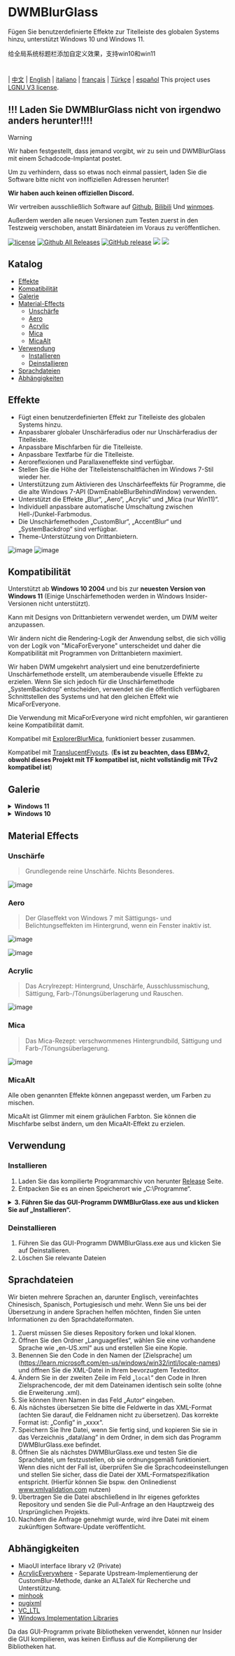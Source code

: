 # DWMBlurGlass
Fügen Sie benutzerdefinierte Effekte zur Titelleiste des globalen Systems hinzu, unterstützt Windows 10 und Windows 11.

给全局系统标题栏添加自定义效果，支持win10和win11
#
| [中文](/README_ZH.md) | [English](/README.md) | [italiano](/README_IT.md) | [français](/README_FR.md) | [Türkçe](/README_TR.md) | [español](/README_ES.md)
This project uses [LGNU V3 license](/COPYING.LESSER).

## !!! Laden Sie DWMBlurGlass nicht von irgendwo anders herunter!!!!
> [!WARNING]
> Wir haben festgestellt, dass jemand vorgibt, wir zu sein und DWMBlurGlass mit einem Schadcode-Implantat postet.
> 
> Um zu verhindern, dass so etwas noch einmal passiert, laden Sie die Software bitte nicht von inoffiziellen Adressen herunter!
> 
> **Wir haben auch keinen offiziellen Discord.**
> 
> Wir vertreiben ausschließlich Software auf [Github](https://github.com/Maplespe/DWMBlurGlass/releases), [Bilibili](https://space.bilibili.com/87195798) Und [winmoes](https://winmoes.com).
> 
> Außerdem werden alle neuen Versionen zum Testen zuerst in den Testzweig verschoben, anstatt Binärdateien im Voraus zu veröffentlichen.

[![license](https://img.shields.io/github/license/Maplespe/DWMBlurGlass.svg)](https://www.gnu.org/licenses/lgpl-3.0.en.html)
[![Github All Releases](https://img.shields.io/github/downloads/Maplespe/DWMBlurGlass/total.svg)](https://github.com/Maplespe/DWMBlurGlass/releases)
[![GitHub release](https://img.shields.io/github/release/Maplespe/DWMBlurGlass.svg)](https://github.com/Maplespe/DWMBlurGlass/releases/latest)
<img src="https://img.shields.io/badge/language-c++-F34B7D.svg"/>
<img src="https://img.shields.io/github/last-commit/Maplespe/DWMBlurGlass.svg"/>  

## Katalog
- [Effekte](#Effekte)
- [Kompatibilität](#Kompatibilität)
- [Galerie](#Galerie)
- [Material-Effects](#material-effects)
  - [Unschärfe](#blur)
  - [Aero](#aero)
  - [Acrylic](#acrylic)
  - [Mica](#mica)
  - [MicaAlt](#micaalt)
- [Verwendung](#Verwendung)
  - [Installieren](#Installieren)
  - [Deinstallieren](#Deinstallieren)
- [Sprachdateien](#Sprachdateien)
- [Abhängigkeiten](#Abhängigkeiten)

## Effekte
* Fügt einen benutzerdefinierten Effekt zur Titelleiste des globalen Systems hinzu.
* Anpassbarer globaler Unschärferadius oder nur Unschärferadius der Titelleiste.
* Anpassbare Mischfarben für die Titelleiste.
* Anpassbare Textfarbe für die Titelleiste.
* Aeroreflexionen und Parallaxeneffekte sind verfügbar.
* Stellen Sie die Höhe der Titelleistenschaltflächen im Windows 7-Stil wieder her.
* Unterstützung zum Aktivieren des Unschärfeeffekts für Programme, die die alte Windows 7-API (DwmEnableBlurBehindWindow) verwenden.
* Unterstützt die Effekte „Blur“, „Aero“, „Acrylic“ und „Mica (nur Win11)“.
* Individuell anpassbare automatische Umschaltung zwischen Hell-/Dunkel-Farbmodus.
* Die Unschärfemethoden „CustomBlur“, „AccentBlur“ und „SystemBackdrop“ sind verfügbar.
* Theme-Unterstützung von Drittanbietern.

![image](/Screenshot/001701.png)
![image](/Screenshot/10307.png)

## Kompatibilität
Unterstützt ab **Windows 10 2004** und bis zur **neuesten Version von Windows 11** (Einige Unschärfemethoden werden in Windows Insider-Versionen nicht unterstützt).

Kann mit Designs von Drittanbietern verwendet werden, um DWM weiter anzupassen.

Wir ändern nicht die Rendering-Logik der Anwendung selbst, die sich völlig von der Logik von "MicaForEveryone" unterscheidet und daher die Kompatibilität mit Programmen von Drittanbietern maximiert.

Wir haben DWM umgekehrt analysiert und eine benutzerdefinierte Unschärfemethode erstellt, um atemberaubende visuelle Effekte zu erzielen. Wenn Sie sich jedoch für die Unschärfemethode „SystemBackdrop“ entscheiden, verwendet sie die öffentlich verfügbaren Schnittstellen des Systems und hat den gleichen Effekt wie MicaForEveryone.

Die Verwendung mit MicaForEveryone wird nicht empfohlen, wir garantieren keine Kompatibilität damit.

Kompatibel mit [ExplorerBlurMica](https://github.com/Maplespe/ExplorerBlurMica), funktioniert besser zusammen.

Kompatibel mit [TranslucentFlyouts](https://github.com/ALTaleX531/TranslucentFlyouts). (**Es ist zu beachten, dass EBMv2, obwohl dieses Projekt mit TF kompatibel ist, nicht vollständig mit TFv2 kompatibel ist**)

## Galerie
<details><summary><b>Windows 11</b></summary>
  
![image](/Screenshot/10307.png)

![image](/Screenshot/102134.png)

> Aktivieren Sie „DWMAPI-Mica-Effekt überschreiben (win11)“

![image](/Screenshot/013521.png)
</details>

<details><summary><b>Windows 10</b></summary>

![image](/Screenshot/001701.png)

![image](/Screenshot/100750.png)

Verwendung von Themes von Drittanbietern

> Aktivieren Sie „Effekte auf Ränder erweitern (win10)“

> Aktivieren Sie „Aero-Reflexionseffekt (Win10)“

> Aktivieren Sie „Höhe der Titelleistenschaltfläche reduzieren (Win7-Stil)“

![image](/Screenshot/025410.png)

</details>

## Material Effects
### Unschärfe
> Grundlegende reine Unschärfe. Nichts Besonderes.

![image](/Screenshot/blur.png)

### Aero
> Der Glaseffekt von Windows 7 mit Sättigungs- und Belichtungseffekten im Hintergrund, wenn ein Fenster inaktiv ist.

![image](/Screenshot/aero.png)

![image](/Screenshot/aero_inactive.png)

### Acrylic
> Das Acrylrezept: Hintergrund, Unschärfe, Ausschlussmischung, Sättigung, Farb-/Tönungsüberlagerung und Rauschen.

![image](/Screenshot/acrylic.png)

### Mica
> Das Mica-Rezept: verschwommenes Hintergrundbild, Sättigung und Farb-/Tönungsüberlagerung.

![image](/Screenshot/mica.png)

### MicaAlt
Alle oben genannten Effekte können angepasst werden, um Farben zu mischen.

MicaAlt ist Glimmer mit einem gräulichen Farbton. Sie können die Mischfarbe selbst ändern, um den MicaAlt-Effekt zu erzielen.

## Verwendung

### Installieren
1. Laden Sie das kompilierte Programmarchiv von herunter [Release](https://github.com/Maplespe/DWMBlurGlass/releases) Seite.
2. Entpacken Sie es an einen Speicherort wie „C:\Programme“.
<details><summary><b>3. Führen Sie das GUI-Programm DWMBlurGlass.exe aus und klicken Sie auf „Installieren“.</b></summary>

![image](/Screenshot/012746.png)

>Wenn beim Klicken auf „Installieren“ nichts passiert, müssen Sie auf die Seite „Symbole“ und dann auf „Herunterladen“ klicken.

>**Möglicherweise erhalten Sie in Zukunft eine Benachrichtigung über fehlende Symbole, insbesondere nach Systemaktualisierungen.**

![image](/Screenshot/012924.png)

</details>

### Deinstallieren
1. Führen Sie das GUI-Programm DWMBlurGlass.exe aus und klicken Sie auf Deinstallieren.
2. Löschen Sie relevante Dateien

## Sprachdateien
Wir bieten mehrere Sprachen an, darunter Englisch, vereinfachtes Chinesisch, Spanisch, Portugiesisch und mehr.
Wenn Sie uns bei der Übersetzung in andere Sprachen helfen möchten, finden Sie unten Informationen zu den Sprachdateiformaten.

1. Zuerst müssen Sie dieses Repository forken und lokal klonen.
2. Öffnen Sie den Ordner „Languagefiles“, wählen Sie eine vorhandene Sprache wie „en-US.xml“ aus und erstellen Sie eine Kopie.
3. Benennen Sie den Code in den Namen der [Zielsprache] um (https://learn.microsoft.com/en-us/windows/win32/intl/locale-names) und öffnen Sie die XML-Datei in Ihrem bevorzugtem Texteditor.
4. Ändern Sie in der zweiten Zeile im Feld „`local`“ den Code in Ihren Zielsprachencode, der mit dem Dateinamen identisch sein sollte (ohne die Erweiterung .xml).
5. Sie können Ihren Namen in das Feld „Autor“ eingeben.
6. Als nächstes übersetzen Sie bitte die Feldwerte in das XML-Format (achten Sie darauf, die Feldnamen nicht zu übersetzen).
Das korrekte Format ist: „<config>Config</config>“ in „<config>xxxx</config>“.
7. Speichern Sie Ihre Datei, wenn Sie fertig sind, und kopieren Sie sie in das Verzeichnis „data\lang“ in dem Ordner, in dem sich das Programm DWMBlurGlass.exe befindet.
8. Öffnen Sie als nächstes DWMBlurGlass.exe und testen Sie die Sprachdatei, um festzustellen, ob sie ordnungsgemäß funktioniert. Wenn dies nicht der Fall ist, überprüfen Sie die Sprachcodeeinstellungen und stellen Sie sicher, dass die Datei der XML-Formatspezifikation entspricht. (Hierfür können Sie bspw. den Onlinedienst www.xmlvalidation.com nutzen)
9. Übertragen Sie die Datei abschließend in Ihr eigenes geforktes Repository und senden Sie die Pull-Anfrage an den Hauptzweig des Ursprünglichen Projekts.
10. Nachdem die Anfrage genehmigt wurde, wird ihre Datei mit einem zukünftigen Software-Update veröffentlicht.
   

## Abhängigkeiten
* MiaoUI interface library v2 (Private)
* [AcrylicEverywhere](https://github.com/ALTaleX531/AcrylicEverywhere) - Separate Upstream-Implementierung der CustomBlur-Methode, danke an ALTaleX für Recherche und Unterstützung.
* [minhook](https://github.com/m417z/minhook)
* [pugixml](https://github.com/zeux/pugixml)
* [VC_LTL](https://github.com/Chuyu-Team/VC-LTL5)
* [Windows Implementation Libraries](https://github.com/Microsoft/wil)

Da das GUI-Programm private Bibliotheken verwendet, können nur Insider die GUI kompilieren, was keinen Einfluss auf die Kompilierung der Bibliotheken hat.
